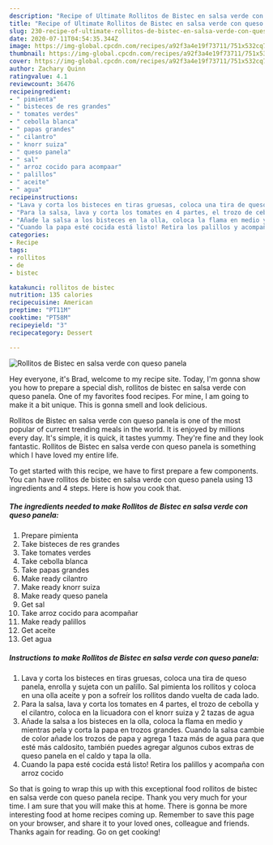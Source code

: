 ```yaml
---
description: "Recipe of Ultimate Rollitos de Bistec en salsa verde con queso panela"
title: "Recipe of Ultimate Rollitos de Bistec en salsa verde con queso panela"
slug: 230-recipe-of-ultimate-rollitos-de-bistec-en-salsa-verde-con-queso-panela
date: 2020-07-11T04:54:35.344Z
image: https://img-global.cpcdn.com/recipes/a92f3a4e19f73711/751x532cq70/rollitos-de-bistec-en-salsa-verde-con-queso-panela-foto-principal.jpg
thumbnail: https://img-global.cpcdn.com/recipes/a92f3a4e19f73711/751x532cq70/rollitos-de-bistec-en-salsa-verde-con-queso-panela-foto-principal.jpg
cover: https://img-global.cpcdn.com/recipes/a92f3a4e19f73711/751x532cq70/rollitos-de-bistec-en-salsa-verde-con-queso-panela-foto-principal.jpg
author: Zachary Quinn
ratingvalue: 4.1
reviewcount: 36476
recipeingredient:
- " pimienta"
- " bisteces de res grandes"
- " tomates verdes"
- " cebolla blanca"
- " papas grandes"
- " cilantro"
- " knorr suiza"
- " queso panela"
- " sal"
- " arroz cocido para acompaar"
- " palillos"
- " aceite"
- " agua"
recipeinstructions:
- "Lava y corta los bisteces en tiras gruesas, coloca una tira de queso panela, enrolla y sujeta con un palillo. Sal pimienta los rollitos y coloca en una olla aceite y pon a sofreír los rollitos dando vuelta de cada lado."
- "Para la salsa, lava y corta los tomates en 4 partes, el trozo de cebolla y el cilantro, coloca en la licuadora con el knorr suiza y 2 tazas de agua"
- "Añade la salsa a los bisteces en la olla, coloca la flama en medio y mientras pela y corta la papa en trozos grandes. Cuando la salsa cambie de color añade los trozos de papa y agrega 1 taza más de agua para que esté más caldosito, también puedes agregar algunos cubos extras de queso panela en el caldo y tapa la olla."
- "Cuando la papa esté cocida está listo! Retira los palillos y acompaña con arroz cocido"
categories:
- Recipe
tags:
- rollitos
- de
- bistec

katakunci: rollitos de bistec 
nutrition: 135 calories
recipecuisine: American
preptime: "PT11M"
cooktime: "PT58M"
recipeyield: "3"
recipecategory: Dessert

---
```



![Rollitos de Bistec en salsa verde con queso panela](https://img-global.cpcdn.com/recipes/a92f3a4e19f73711/751x532cq70/rollitos-de-bistec-en-salsa-verde-con-queso-panela-foto-principal.jpg)

Hey everyone, it's Brad, welcome to my recipe site. Today, I'm gonna show you how to prepare a special dish, rollitos de bistec en salsa verde con queso panela. One of my favorites food recipes. For mine, I am going to make it a bit unique. This is gonna smell and look delicious.



Rollitos de Bistec en salsa verde con queso panela is one of the most popular of current trending meals in the world. It is enjoyed by millions every day. It's simple, it is quick, it tastes yummy. They're fine and they look fantastic. Rollitos de Bistec en salsa verde con queso panela is something which I have loved my entire life.


To get started with this recipe, we have to first prepare a few components. You can have rollitos de bistec en salsa verde con queso panela using 13 ingredients and 4 steps. Here is how you cook that.

<!--inarticleads1-->

##### The ingredients needed to make Rollitos de Bistec en salsa verde con queso panela:

1. Prepare  pimienta
1. Take  bisteces de res grandes
1. Take  tomates verdes
1. Take  cebolla blanca
1. Take  papas grandes
1. Make ready  cilantro
1. Make ready  knorr suiza
1. Make ready  queso panela
1. Get  sal
1. Take  arroz cocido para acompañar
1. Make ready  palillos
1. Get  aceite
1. Get  agua




<!--inarticleads2-->

##### Instructions to make Rollitos de Bistec en salsa verde con queso panela:

1. Lava y corta los bisteces en tiras gruesas, coloca una tira de queso panela, enrolla y sujeta con un palillo. Sal pimienta los rollitos y coloca en una olla aceite y pon a sofreír los rollitos dando vuelta de cada lado.
1. Para la salsa, lava y corta los tomates en 4 partes, el trozo de cebolla y el cilantro, coloca en la licuadora con el knorr suiza y 2 tazas de agua
1. Añade la salsa a los bisteces en la olla, coloca la flama en medio y mientras pela y corta la papa en trozos grandes. Cuando la salsa cambie de color añade los trozos de papa y agrega 1 taza más de agua para que esté más caldosito, también puedes agregar algunos cubos extras de queso panela en el caldo y tapa la olla.
1. Cuando la papa esté cocida está listo! Retira los palillos y acompaña con arroz cocido




So that is going to wrap this up with this exceptional food rollitos de bistec en salsa verde con queso panela recipe. Thank you very much for your time. I am sure that you will make this at home. There is gonna be more interesting food at home recipes coming up. Remember to save this page on your browser, and share it to your loved ones, colleague and friends. Thanks again for reading. Go on get cooking!
